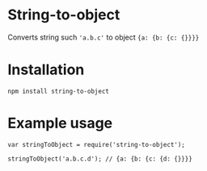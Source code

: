 # String-to-object
Converts string such ```'a.b.c'``` to object ```{a: {b: {c: {}}}}```

# Installation

``
npm install string-to-object
``

# Example usage

```
var stringToObject = require('string-to-object');

stringToObject('a.b.c.d'); // {a: {b: {c: {d: {}}}}
```
